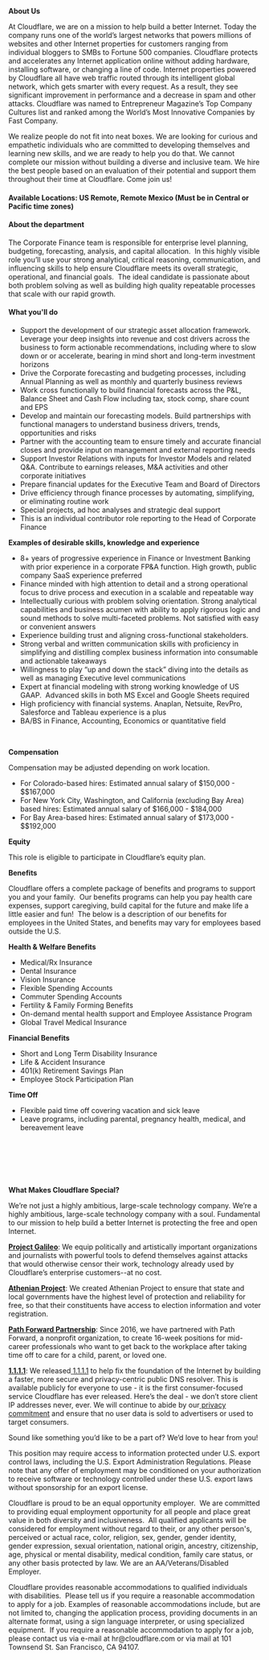 <div class="content-intro">
	<div><strong>About Us</strong></div>
	<div>
		<p>At Cloudflare, we are on a mission to help build a better Internet. Today the company runs one of the world’s largest networks that powers millions of websites and other Internet properties for customers ranging from individual bloggers to SMBs to Fortune 500 companies. Cloudflare protects and accelerates any Internet application online without adding hardware, installing software, or changing a line of code. Internet properties powered by Cloudflare all have web traffic routed through its intelligent global network, which gets smarter with every request. As a result, they see significant improvement in performance and a decrease in spam and other attacks. Cloudflare was named to Entrepreneur Magazine’s Top Company Cultures list and ranked among the World’s Most Innovative Companies by Fast Company.&nbsp;</p>
		<p><span style="font-weight: 400;">We realize people do not fit into neat boxes. We are looking for curious and empathetic individuals who are committed to developing themselves and learning new skills, and we are ready to help you do that. We cannot complete our mission without building a diverse and inclusive team. We hire the best people based on an evaluation of their potential and support them throughout their time at Cloudflare. Come join us!&nbsp;</span></p>
	</div>
</div>
<h4>Available Locations: US Remote, Remote Mexico (Must be in Central or Pacific time zones)</h4>
<h4>About the department</h4>
<p>The Corporate Finance team is responsible for enterprise level planning, budgeting, forecasting, analysis, and capital allocation.&nbsp; In this highly visible role you’ll use your strong analytical, critical reasoning, communication, and influencing skills to help ensure Cloudflare meets its overall strategic, operational, and financial goals.&nbsp; The ideal candidate is passionate about both problem solving as well as building high quality repeatable processes that scale with our rapid growth.</p>
<h4>What you'll do</h4>
<ul>
	<li>Support the development of our strategic asset allocation framework. Leverage your deep insights into revenue and cost drivers across the business to form actionable recommendations, including where to slow down or or accelerate, bearing in mind short and long-term investment horizons</li>
	<li>Drive the Corporate forecasting and budgeting processes, including Annual Planning as well as monthly and quarterly business reviews</li>
	<li>Work cross functionally to build financial forecasts across the P&amp;L, Balance Sheet and Cash Flow including tax, stock comp, share count and EPS</li>
	<li>Develop and maintain our forecasting models. Build partnerships with functional managers to understand business drivers, trends, opportunities and risks</li>
	<li>Partner with the accounting team to ensure timely and accurate financial closes and provide input on management and external reporting needs</li>
	<li>Support Investor Relations with inputs for Investor Models and related Q&amp;A. Contribute to earnings releases, M&amp;A activities and other corporate initiatives&nbsp;</li>
	<li>Prepare financial updates for the Executive Team and Board of Directors</li>
	<li>Drive efficiency through finance processes by automating, simplifying, or eliminating routine work</li>
	<li>Special projects, ad hoc analyses and strategic deal support</li>
	<li>This is an individual contributor role reporting to the Head of Corporate Finance</li>
</ul>
<p><strong>Examples of desirable skills, knowledge and experience</strong></p>
<ul>
	<li>8+ years of progressive experience in Finance or Investment Banking with prior experience in a corporate FP&amp;A function. High growth, public company SaaS experience preferred</li>
	<li>Finance minded with high attention to detail and a strong operational focus to drive process and execution in a scalable and repeatable way</li>
	<li>Intellectually curious with problem solving orientation. Strong analytical capabilities and business acumen with ability to apply rigorous logic and sound methods to solve multi-faceted problems. Not satisfied with easy or convenient answers</li>
	<li>Experience building trust and aligning cross-functional stakeholders.&nbsp;</li>
	<li>Strong verbal and written communication skills with proficiency in simplifying and distilling complex business information into consumable and actionable takeaways&nbsp;</li>
	<li>Willingness to play “up and down the stack” diving into the details as well as managing Executive level communications</li>
	<li>Expert at financial modeling with strong working knowledge of US GAAP.&nbsp; Advanced skills in both MS Excel and Google Sheets required</li>
	<li>High proficiency with financial systems. Anaplan, Netsuite, RevPro, Salesforce and Tableau experience is a plus</li>
	<li>BA/BS in Finance, Accounting, Economics or quantitative field</li>
</ul>
<p>&nbsp;</p>
<p><strong>Compensation</strong></p>
<p>Compensation may be adjusted depending on work location.</p>
<ul>
	<li>For Colorado-based hires: Estimated annual salary of $150,000 - $$167,000</li>
	<li>For New York City, Washington, and California (excluding Bay Area) based hires: Estimated annual salary of $166,000 - $184,000</li>
	<li>For Bay Area-based hires: Estimated annual salary of $173,000 - $$192,000</li>
</ul>
<p><strong>Equity</strong></p>
<p>This role is eligible to participate in Cloudflare’s equity plan.</p>
<p><strong>Benefits</strong></p>
<p>Cloudflare offers a complete package of benefits and programs to support you and your family.&nbsp; Our benefits programs can help you pay health care expenses, support caregiving, build capital for the future and make life a little easier and fun!&nbsp; The below is a description of our benefits for employees in the United States, and benefits may vary for employees based outside the U.S.</p>
<p><strong>Health &amp; Welfare Benefits</strong></p>
<ul>
	<li>Medical/Rx Insurance</li>
	<li>Dental Insurance</li>
	<li>Vision Insurance</li>
	<li>Flexible Spending Accounts</li>
	<li>Commuter Spending Accounts</li>
	<li>Fertility &amp; Family Forming Benefits</li>
	<li>On-demand mental health support and Employee Assistance Program</li>
	<li>Global Travel Medical Insurance</li>
</ul>
<p><strong>Financial Benefits</strong></p>
<ul>
	<li>Short and Long Term Disability Insurance</li>
	<li>Life &amp; Accident Insurance</li>
	<li>401(k) Retirement Savings Plan</li>
	<li>Employee Stock Participation Plan</li>
</ul>
<p><strong>Time Off</strong></p>
<ul>
	<li>Flexible paid time off covering vacation and sick leave</li>
	<li>Leave programs, including parental, pregnancy health, medical, and bereavement leave</li>
</ul>
<p>&nbsp;</p>
<p>&nbsp;</p>
<p>&nbsp;</p>
<div class="content-conclusion">
	<p><strong>What Makes Cloudflare Special?</strong></p>
	<p><span style="font-weight: 400;">We’re not just a highly ambitious, large-scale technology company. We’re a highly ambitious, large-scale technology company with a soul. Fundamental to our mission to help build a better Internet is protecting the free and open Internet.</span></p>
	<p><a href="https://blog.cloudflare.com/protecting-free-expression-online/"><strong>Project Galileo</strong></a><span style="font-weight: 400;">: We equip politically and artistically important organizations and journalists with powerful tools to defend themselves against attacks that would otherwise censor their work, technology already used by Cloudflare’s enterprise customers--at no cost.</span></p>
	<p><strong><a href="https://www.cloudflare.com/athenian/">Athenian Project</a></strong><span style="font-weight: 400;">: We created Athenian Project to ensure that state and local governments have the highest level of protection and reliability for free, so that their constituents have access to election information and voter registration.</span></p>
	<p><a href="https://blog.cloudflare.com/tag/path-forward/"><strong>Path Forward Partnership</strong></a><span style="font-weight: 400;">: Since 2016, we have partnered with Path Forward, a nonprofit organization, to create 16-week positions for mid-career professionals who want to get back to the workplace after taking time off to care for a child, parent, or loved one.</span></p>
	<p><a href="https://1.1.1.1/"><strong>1.1.1.1</strong></a><span style="font-weight: 400;">: We released</span><a href="https://1.1.1.1/"> <span style="font-weight: 400;">1.1.1.1</span></a><span style="font-weight: 400;"> to help fix the foundation of the Internet by building a faster, more secure and privacy-centric public DNS resolver. This is available publicly for everyone to use - it is the first consumer-focused service Cloudflare has ever released. Here’s the deal - we don’t store client IP addresses never, ever. We will continue to abide by our</span><a href="https://developers.cloudflare.com/1.1.1.1/privacy/public-dns-resolver"> privacy commitment</a><span style="font-weight: 400;"> and ensure that no user data is sold to advertisers or used to target consumers.</span></p>
	<p><span style="font-weight: 400;">Sound like something you’d like to be a part of? We’d love to hear from you!</span></p>
	<p><span style="font-weight: 400;">This position may require access to information protected under U.S. export control laws, including the U.S. Export Administration Regulations. Please note that any offer of employment may be conditioned on your authorization to receive software or technology controlled under these U.S. export laws without sponsorship for an export license.</span></p>
	<p><span style="font-weight: 400;">Cloudflare is proud to be an equal opportunity employer. &nbsp;We are committed to providing equal employment opportunity for all people and place great value in both diversity and inclusiveness. &nbsp;All qualified applicants will be considered for employment without regard to their, or any other person's, perceived or actual</span> <span style="font-weight: 400;">race, color, religion, sex, gender, gender identity, gender expression, sexual orientation, national origin, ancestry, citizenship, age, physical or mental disability, medical condition, family care status, or any other basis protected by law. </span><span style="font-weight: 400;">We are an AA/Veterans/Disabled Employer.</span></p>
	<p><span style="font-weight: 400;">Cloudflare provides reasonable accommodations to qualified individuals with disabilities. &nbsp;Please tell us if you require a reasonable accommodation to apply for a job. Examples of reasonable accommodations include, but are not limited to, changing the application process, providing documents in an alternate format, using a sign language interpreter, or using specialized equipment. &nbsp;If you require a reasonable accommodation to apply for a job, please contact us via e-mail at </span><span style="font-weight: 400;">hr@cloudflare.com</span><span style="font-weight: 400;"> or via mail at 101 Townsend St. San Francisco, CA 94107.</span></p>
</div>